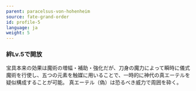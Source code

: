 ```yaml
---
parent: paracelsus-von-hohenheim
source: fate-grand-order
id: profile-5
language: ja
weight: 5
---
```


### 絆Lv.5で開放

宝具本来の効果は魔術の増幅・補助・強化だが、刀身の魔力によって瞬時に儀式魔術を行使し、五つの元素を触媒に用いることで、一時的に神代の真エーテルを疑似構成することが可能。
真エーテル（偽）は恐るべき威力で周囲を砕く。
